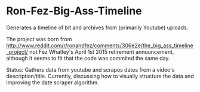 # Ron-Fez-Big-Ass-Timeline
Generates a timeline of bit and archives from (primarily Youtube) uploads.


The project was born from http://www.reddit.com/r/ronandfez/comments/306e2e/the_big_ass_timeline_project/ not Fez Whatley's April 1st 2015 retirement announcement, although it seems to fit that the code was commited the same day.


Status: Gathers data from youtube and scrapes dates from a video's description/title. Currently, discussing how to visually structure the data and improving the date scraper algorithm.
